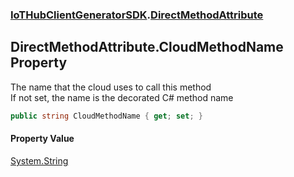 ### [IoTHubClientGeneratorSDK](IoTHubClientGeneratorSDK.md 'IoTHubClientGeneratorSDK').[DirectMethodAttribute](IoTHubClientGeneratorSDK.DirectMethodAttribute.md 'IoTHubClientGeneratorSDK.DirectMethodAttribute')

## DirectMethodAttribute.CloudMethodName Property

The name that the cloud uses to call this method  
If not set, the name is the decorated C# method name

```csharp
public string CloudMethodName { get; set; }
```

#### Property Value
[System.String](https://docs.microsoft.com/en-us/dotnet/api/System.String 'System.String')